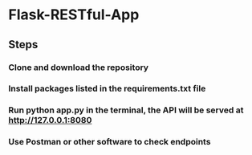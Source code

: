 # Flask-RESTful-App

## Steps

### Clone and download the repository

### Install packages listed in the requirements.txt file

### Run python app.py in the terminal, the API will be served at http://127.0.0.1:8080

### Use Postman or other software to check endpoints